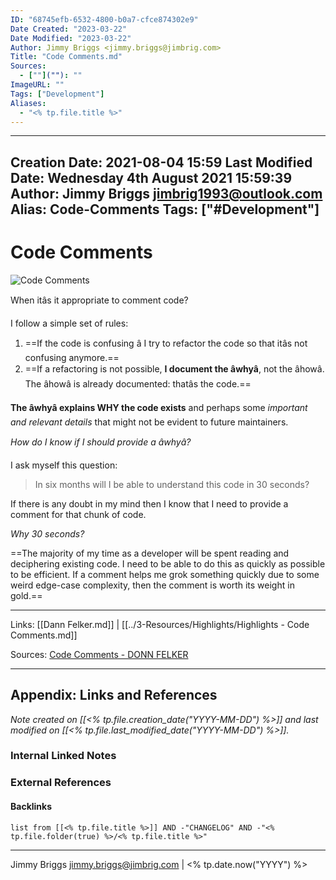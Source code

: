 ```yaml
---
ID: "68745efb-6532-4800-b0a7-cfce874302e9"
Date Created: "2023-03-22"
Date Modified: "2023-03-22"
Author: Jimmy Briggs <jimmy.briggs@jimbrig.com>
Title: "Code Comments.md"
Sources: 
  - [""](""): ""
ImageURL: ""
Tags: ["Development"]
Aliases:
  - "<% tp.file.title %>"
---
```


---
Creation Date: 2021-08-04 15:59
Last Modified Date: Wednesday 4th August 2021 15:59:39
Author: Jimmy Briggs <jimbrig1993@outlook.com>
Alias: Code-Comments
Tags: ["#Development"]
---

# Code Comments

![Code Comments](https://www.donnfelker.com/wp-content/uploads/2019/10/Screen-Shot-2019-10-25-at-1.31.41-PM-1024x479.png)

When itâs it appropriate to comment code?

I follow a simple set of rules:

1.  ==If the code is confusing â I try to refactor the code so that itâs not confusing anymore.==
2.  ==If a refactoring is not possible, **I document the âwhyâ**, not the âhowâ. The âhowâ is already documented: thatâs the code.==

**The âwhyâ explains WHY the code exists** and perhaps some _important and relevant details_ that might not be evident to future maintainers.

_How do I know if I should provide a âwhyâ?_

I ask myself this question:

> In six months will I be able to understand this code in 30 seconds?

If there is any doubt in my mind then I know that I need to provide a comment for that chunk of code.

_Why 30 seconds?_

==The majority of my time as a developer will be spent reading and deciphering existing code. I need to be able to do this as quickly as possible to be efficient. If a comment helps me grok something quickly due to some weird edge-case complexity, then the comment is worth its weight in gold.==


***

Links: [[Dann Felker.md]] | [[../3-Resources/Highlights/Highlights - Code Comments.md]]

Sources: [Code Comments - DONN FELKER](https://www.donnfelker.com/code-comments/)



***

## Appendix: Links and References

*Note created on [[<% tp.file.creation_date("YYYY-MM-DD") %>]] and last modified on [[<% tp.file.last_modified_date("YYYY-MM-DD") %>]].*

### Internal Linked Notes

### External References

#### Backlinks

```dataview
list from [[<% tp.file.title %>]] AND -"CHANGELOG" AND -"<% tp.file.folder(true) %>/<% tp.file.title %>"
```


***

Jimmy Briggs <jimmy.briggs@jimbrig.com> | <% tp.date.now("YYYY") %>